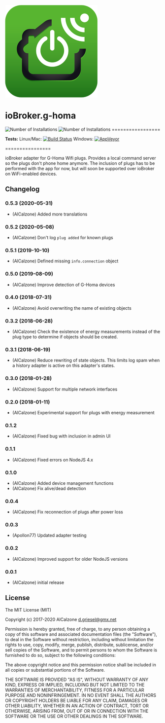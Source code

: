 ![Logo](admin/g-homa.png)
# ioBroker.g-homa
![Number of Installations](http://iobroker.live/badges/g-homa-installed.svg) ![Number of Installations](http://iobroker.live/badges/g-homa-stable.svg) =================

**Tests:** Linux/Mac: [![Build Status](https://travis-ci.org/AlCalzone/ioBroker.g-homa.svg?branch=master)](https://travis-ci.org/AlCalzone/ioBroker.g-homa) 
Windows: [![AppVeyor](https://ci.appveyor.com/api/projects/status/github/AlCalzone/ioBroker.g-homa?branch=master&svg=true)](https://ci.appveyor.com/project/AlCalzone/ioBroker-g-homa/)

================

ioBroker adapter for G-Homa Wifi plugs. Provides a local command server so the plugs don't phone home anymore.
The inclusion of plugs has to be performed with the app for now, but will soon be supported over ioBroker on WiFi-enabled devices.

## Changelog
<!-- 
	Placeholder for next versions (this needs to be indented):
	### __WORK IN PROGRESS__
-->

### 0.5.3 (2020-05-31)
* (AlCalzone) Added more translations

### 0.5.2 (2020-05-08)
* (AlCalzone) Don't log `plug added` for known plugs

### 0.5.1 (2019-10-10)
* (AlCalzone) Defined missing `info.connection` object

### 0.5.0 (2019-08-09)
* (AlCalzone) Improve detection of G-Homa devices

### 0.4.0 (2018-07-31)
* (AlCalzone) Avoid overwriting the name of existing objects

### 0.3.2 (2018-06-28)
* (AlCalzone) Check the existence of energy measurements instead of the plug type to determine if objects should be created.

### 0.3.1 (2018-06-19)
* (AlCalzone) Reduce rewriting of state objects. This limits log spam when a history adapter is active on this adapter's states.

### 0.3.0 (2018-01-28)
* (AlCalzone) Support for multiple network interfaces

### 0.2.0 (2018-01-11)
* (AlCalzone) Experimental support for plugs with energy measurement

### 0.1.2
* (AlCalzone) Fixed bug with inclusion in admin UI

### 0.1.1
* (AlCalzone) Fixed errors on NodeJS 4.x

### 0.1.0
* (AlCalzone) Added device management functions
* (AlCalzone) Fix alive/dead detection

### 0.0.4
* (AlCalzone) Fix reconnection of plugs after power loss

### 0.0.3
* (Apollon77) Updated adapter testing

### 0.0.2
* (AlCalzone) Improved support for older NodeJS versions

### 0.0.1
* (AlCalzone) initial release

## License
The MIT License (MIT)

Copyright (c) 2017-2020 AlCalzone <d.griesel@gmx.net>

Permission is hereby granted, free of charge, to any person obtaining a copy
of this software and associated documentation files (the "Software"), to deal
in the Software without restriction, including without limitation the rights
to use, copy, modify, merge, publish, distribute, sublicense, and/or sell
copies of the Software, and to permit persons to whom the Software is
furnished to do so, subject to the following conditions:

The above copyright notice and this permission notice shall be included in
all copies or substantial portions of the Software.

THE SOFTWARE IS PROVIDED "AS IS", WITHOUT WARRANTY OF ANY KIND, EXPRESS OR
IMPLIED, INCLUDING BUT NOT LIMITED TO THE WARRANTIES OF MERCHANTABILITY,
FITNESS FOR A PARTICULAR PURPOSE AND NONINFRINGEMENT. IN NO EVENT SHALL THE
AUTHORS OR COPYRIGHT HOLDERS BE LIABLE FOR ANY CLAIM, DAMAGES OR OTHER
LIABILITY, WHETHER IN AN ACTION OF CONTRACT, TORT OR OTHERWISE, ARISING FROM,
OUT OF OR IN CONNECTION WITH THE SOFTWARE OR THE USE OR OTHER DEALINGS IN
THE SOFTWARE.
